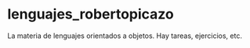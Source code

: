 # lenguajes_robertopicazo
La materia de lenguajes orientados a objetos. Hay tareas, ejercicios, etc.
